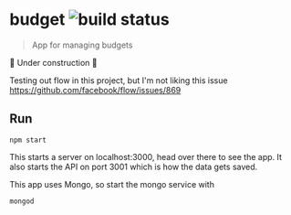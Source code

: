 # budget ![build status](https://travis-ci.org/jpsierens/budget.svg?branch=master)
> App for managing budgets

:construction: Under construction :construction:

Testing out flow in this project, but I'm not liking this issue https://github.com/facebook/flow/issues/869

## Run
```
npm start
```

This starts a server on localhost:3000, head over there to see the app. It also starts the API on port 3001 which is how the data gets saved. 

This app uses Mongo, so start the mongo service with

```
mongod
```
